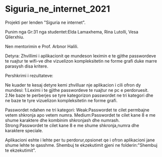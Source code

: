 # Siguria_ne_internet_2021
Projekti per lenden "Siguria ne internet". 

Punim nga Gr:31 nga studentet:Elda Lamaxhema, Rina Lutolli, Vesa Qilerxhiu.

Nen mentorimin e Prof. Arbnor Halili.

Detyra:
Zhvillimi i aplikacionit qe mundeson leximin e te gjithe passwordeve te ruajtur te wifi-ve dhe vizuelizon
kompleksitetin ne forme grafi duke marre parasysh disa kritere.

Pershkrimi i rezultateve:


Ne kuader te kesaj detyre kemi zhvilluar nje aplikacion i cili ofron dy mundesi:
1.Leximi i  te gjithe passwordeve te ruajtur ne pc e perdoruesit.
2.Ne baze te perberjes se tyre kategorizon passwordet ne tri kategori dhe ne baze te tyre vizuelizon kompleksitetin ne forme grafi.

Passwordet ndahen ne tri kategori:
  Weak:Passwordet te cilet permbajne vetem shkronja apo vetem numra.
  Medium:Passwordet te cilet kane 8 e me shume karaktere dhe kombinim shkronjash dhe numrash.
  Strong:Passwordet te cilet kane 8 e me shume shkronja,numra dhe karaktere speciale.
  
Aplikacioni eshte i lehte per tu perdorur,opsionet qe i ofron aplikacioni jane shume lehte te qasshme.
Shembuj te ekzekutimit gjeni ne folderin:"Shembuj te ekzekutimit".

